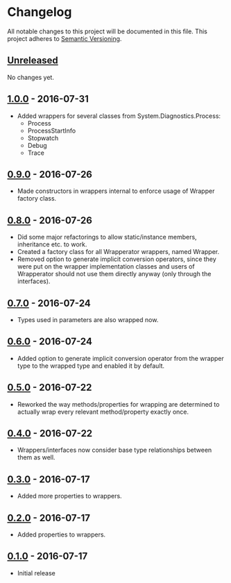 # Changelog

All notable changes to this project will be documented in this file.
This project adheres to [Semantic Versioning](http://semver.org/).

## [Unreleased](https://github.com/chrischu/Wrapperator/compare/v1.0.0...HEAD)

No changes yet.

## [1.0.0](https://github.com/chrischu/Wrapperator/compare/v0.9.0...v1.0.0) - 2016-07-31

* Added wrappers for several classes from System.Diagnostics.Process:
  * Process
  * ProcessStartInfo
  * Stopwatch
  * Debug
  * Trace

## [0.9.0](https://github.com/chrischu/Wrapperator/compare/v0.8.0...v0.9.0) - 2016-07-26

* Made constructors in wrappers internal to enforce usage of Wrapper factory class.

## [0.8.0](https://github.com/chrischu/Wrapperator/compare/v0.7.0...v0.8.0) - 2016-07-26

* Did some major refactorings to allow static/instance members, inheritance etc. to work.
* Created a factory class for all Wrapperator wrappers, named Wrapper.
* Removed option to generate implicit conversion operators, since they were put on the wrapper implementation classes and users of Wrapperator should not use them directly anyway (only through the interfaces).

## [0.7.0](https://github.com/chrischu/Wrapperator/compare/v0.6.0...v0.7.0) - 2016-07-24

* Types used in parameters are also wrapped now.

## [0.6.0](https://github.com/chrischu/Wrapperator/compare/v0.5.0...v0.6.0) - 2016-07-24

* Added option to generate implicit conversion operator from the wrapper type to the wrapped type and enabled it by default.

## [0.5.0](https://github.com/chrischu/Wrapperator/compare/v0.4.0...v0.5.0) - 2016-07-22

* Reworked the way methods/properties for wrapping are determined to actually wrap every relevant method/property exactly once.

## [0.4.0](https://github.com/chrischu/Wrapperator/compare/v0.3.0...v0.4.0) - 2016-07-22

* Wrappers/interfaces now consider base type relationships between them as well.

## [0.3.0](https://github.com/chrischu/Wrapperator/compare/v0.2.0...v0.3.0) - 2016-07-17

* Added more properties to wrappers.

## [0.2.0](https://github.com/chrischu/Wrapperator/compare/v0.1.0...v0.2.0) - 2016-07-17

* Added properties to wrappers.

## [0.1.0](https://github.com/chrischu/Wrapperator/compare/eff7943874ae5e127a601ebc455e0904faec01a3...v0.1.0) - 2016-07-17

* Initial release
